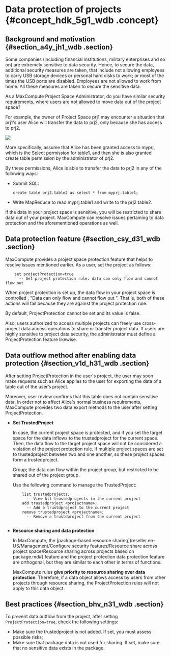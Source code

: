 # Data protection of projects {#concept_hdk_5g1_wdb .concept}

## Background and motivation {#section_a4y_jh1_wdb .section}

Some companies \(including financial institutions, military enterprises and so on\) are extremely sensitive to data security. Hence, to secure the data, additional security measures are taken, that include not allowing employees to carry USB storage devices or personal hard disks to work; or most of the times the USB ports are disabled. Employees are not allowed to work from home. All these measures are taken to secure the sensitive data.

As a MaxCompute Project Space Administrator, do you have similar security requirements, where users are not allowed to move data out of the project space?

For example, the owner of Project Space prj1 may encounter a situation that prj1's user Alice will transfer the data to prj2, only because she has access to prj2.

![](http://static-aliyun-doc.oss-cn-hangzhou.aliyuncs.com/assets/img/12100/156136878250078_en-US.png)

More specifically, assume that Alice has been granted access to myprj, which is the Select permission for table1, and then she is also granted create table permission by the administrator of prj2.

By these permissions, Alice is able to transfer the data to prj2 in any of the following ways:

-   Submit SQL:

    ``` {#codeblock_i62_sa9_35p}
    create table prj2.table2 as select * from myprj.table1;
    ```

-   Write MapReduce to read myprj.table1 and write to the prj2.table2.

If the data in your project space is sensitive, you will be restricted to share data out of your project. MaxCompute can resolve issues pertaining to data protection and the aforementioned operations as well.

## Data protection feature {#section_csy_d31_wdb .section}

MaxCompute provides a project space protection feature that helps to resolve issues mentioned earlier. As a user, set the project as follows:

``` {#codeblock_a45_4fm_msu}
    set projectProtection=true
      -- Set project protection rule: data can only flow and cannot flow out
```

When project protection is set up, the data flow in your project space is controlled , "Data can only flow and cannot flow out ". That is, both of these actions will fail because they are against the project protection rule.

By default, ProjectProtection cannot be set and its value is false.

Also, users authorized to access multiple projects can freely use cross-project data access operations to share or transfer project data. If users are highly sensitive to project data security, the administrator must define a ProjectProtection feature likewise.

## Data outflow method after enabling data protection {#section_v1d_h31_wdb .section}

After setting ProjectProtection in the user's project, the user may soon make requests such as Alice applies to the user for exporting the data of a table out of the user’s project.

Moreover, user review confirms that this table does not contain sensitive data. In order not to affect Alice's normal business requirements, MaxCompute provides two data export methods to the user after setting ProjectProtection.

-   **Set TrustedProject** 

    In case, the current project space is protected, and if you set the target space for the data inflows to the trustedproject for the current space. Then, the data flow to the target project space will not be considered a violation of the project protection rule. If multiple project spaces are set to trustedproject between two and one another, so these project spaces form a trustedproject.

    Group; the data can flow within the project group, but restricted to be shared out of the project group.

    Use the following command to manage the TrustedProject:

    ``` {#codeblock_brx_wq9_wpr}
        list trustedprojects;
          -- View All trustedprojects in the current project
        add trustedproject <projectname>;
          -- Add a trustdproject to the current project
        remove trustedproject <projectname>;
          -- Remove a trustdproject from the current project
    						
    ```

-   **Resource sharing and data protection** 

    In MaxCompute, the [package-based resource sharing](reseller.en-US/Management/Configure security features/Resource share across project space/Resource sharing across projects based on package.md#) feature and the project protection data protection feature are orthogonal, but they are similar to each other in terms of functions.

    MaxCompute rules **give priority to resource sharing over data protection**. Therefore, if a data object allows access by users from other projects through resource sharing, the ProjectProtection rules will not apply to this data object.


## Best practices {#section_bhv_n31_wdb .section}

To prevent data outflow from the project, after setting `ProjectProtection=true`, check the following settings:

-   Make sure the trustedproject is not added. If set, you must assess possible risks;
-   Make sure that package data is not used for sharing. If set, make sure that no sensitive data exists in the package.

